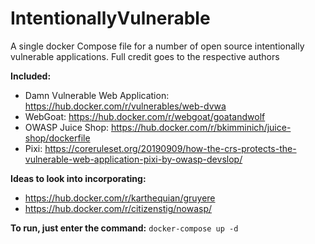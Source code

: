 # IntentionallyVulnerable
A single docker Compose file for a number of open source intentionally vulnerable applications. 
Full credit goes to the respective authors

**Included:**
* Damn Vulnerable Web Application: https://hub.docker.com/r/vulnerables/web-dvwa
* WebGoat: https://hub.docker.com/r/webgoat/goatandwolf
* OWASP Juice Shop: https://hub.docker.com/r/bkimminich/juice-shop/dockerfile
* Pixi: https://coreruleset.org/20190909/how-the-crs-protects-the-vulnerable-web-application-pixi-by-owasp-devslop/

**Ideas to look into incorporating:**
* https://hub.docker.com/r/karthequian/gruyere
* https://hub.docker.com/r/citizenstig/nowasp/

**To run, just enter the command:**
 ``` docker-compose up -d   ```
